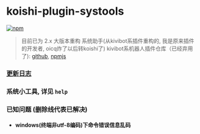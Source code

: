 # koishi-plugin-systools

[![npm](https://img.shields.io/npm/v/koishi-plugin-systools?color=527dec&label=koishi-plugin-systools&style=flat-square)](https://www.npmjs.com/package/koishi-plugin-systools)

> 目前已为 2.x 大版本重构
> 系统助手(从kivibot系插件重构的, 我是原来插件的开发者, oicq炸了以后转koishi了)
> kivibot系机器人插件仓库（已经弃用了): [github](https://github.com/zhuhansan666/kivibot-plugin-systools), [npmjs](https://www.npmjs.com/package/pupbot-plugin-systool)

### [更新日志](changes.md)

### 系统小工具, 详见 `help`

### 已知问题 (删除线代表已解决)
* #### windows(终端非utf-8编码)下命令错误信息乱码
